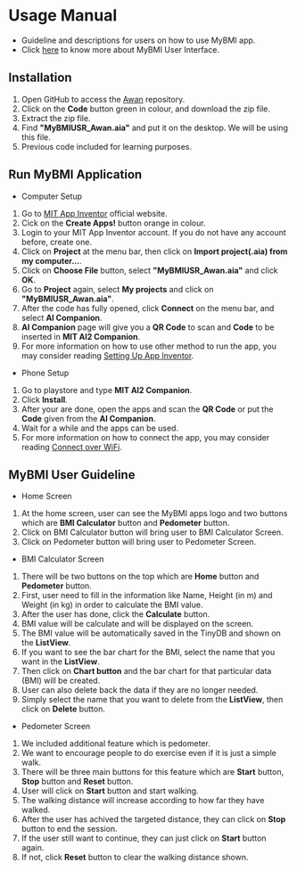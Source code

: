 # Usage Manual

* Guideline and descriptions for users on how to use MyBMI app.
* Click [here](https://docs.google.com/document/d/1lZkKTbxTo-WkWk3GTkA3bg0QqJtVGKT_JQUS9P_SXms/edit#heading=h.59mzrpp7nhd8) to know more about MyBMI User Interface.

## Installation

1. Open GitHub to access the [Awan](https://github.com/Alif-Iskandar/Awan) repository. 
2. Click on the **Code** button green in colour, and download the zip file.
3. Extract the zip file.
4. Find **"MyBMIUSR_Awan.aia"** and put it on the desktop. We will be using this file.
5. Previous code included for learning purposes.

## Run MyBMI Application

* Computer Setup
1. Go to [MIT App Inventor](http://appinventor.mit.edu/) official website.
2. Cick on the **Create Apps!** button orange in colour.
3. Login to your MIT App Inventor account. If you do not have any account before, create one.
4. Click on **Project** at the menu bar, then click on **Import project(.aia) from my computer...**.
5. Click on **Choose File** button, select **"MyBMIUSR_Awan.aia"** and click **OK**.
6. Go to **Project** again, select **My projects** and click on **"MyBMIUSR_Awan.aia"**.
7. After the code has fully opened, click **Connect** on the menu bar, and select **AI Companion**.
8. **AI Companion** page will give you a **QR Code** to scan and **Code** to be inserted in **MIT AI2 Companion**.
9. For more information on how to use other method to run the app, you may consider reading [Setting Up App Inventor](https://appinventor.mit.edu/explore/ai2/setup).

* Phone Setup
1. Go to playstore and type **MIT AI2 Companion**.
2. Click **Install**.
3. After your are done, open the apps and scan the **QR Code** or put the **Code** given from the **AI Companion**.
4. Wait for a while and the apps can be used.
5. For more information on how to connect the app, you may consider reading [Connect over WiFi](http://appinventor.mit.edu/explore/ai2/setup-device-wifi).

## MyBMI User Guideline

* Home Screen
1. At the home screen, user can see the MyBMI apps logo and two buttons which are **BMI Calculator** button and **Pedometer** button.
2. Click on BMI Calculator button will bring user to BMI Calculator Screen.
3. Click on Pedometer button will bring user to Pedometer Screen.

* BMI Calculator Screen
1. There will be two buttons on the top which are **Home** button and **Pedometer** button.
2. First, user need to fill in the information like Name, Height (in m) and Weight (in kg) in order to calculate the BMI value.
3. After the user has done, click the **Calculate** button.
4. BMI value will be calculate and will be displayed on the screen.
5. The BMI value will be automatically saved in the TinyDB and shown on the **ListView**.
6. If you want to see the bar chart for the BMI, select the name that you want in the **ListView**.
7. Then click on **Chart button** and the bar chart for that particular data (BMI) will be created.
8. User can also delete back the data if they are no longer needed.
9. Simply select the name that you want to delete from the **ListView**, then click on **Delete** button.

* Pedometer Screen
1. We included additional feature which is pedometer.
2. We want to encourage people to do exercise even if it is just a simple walk.
3. There will be three main buttons for this feature which are **Start** button, **Stop** button and **Reset** button.
4. User will click on **Start** button and start walking.
5. The walking distance will increase according to how far they have walked.
6. After the user has achived the targeted distance, they can click on **Stop** button to end the session.
7. If the user still want to continue, they can just click on **Start** button again.
8. If not, click **Reset** button to clear the walking distance shown.
